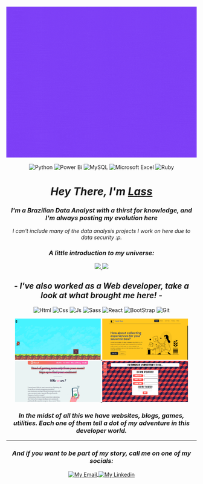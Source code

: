 <p align="center">
  <img src="https://github.com/DevLass/DevLass/raw/main/newimnich.gif" alt="Hey there, I'm Lass" height="400" >
</p>

<div align="center">
  
![Python](https://img.shields.io/badge/python-3670A0?style=for-the-badge&logo=python&logoColor=ffdd54)
![Power Bi](https://img.shields.io/badge/power_bi-F2C811?style=for-the-badge&logo=powerbi&logoColor=black)
![MySQL](https://img.shields.io/badge/mysql-4479A1.svg?style=for-the-badge&logo=mysql&logoColor=white)
![Microsoft Excel](https://img.shields.io/badge/Microsoft_Excel-217346?style=for-the-badge&logo=microsoft-excel&logoColor=white)
![Ruby](https://img.shields.io/badge/ruby-%23CC342D.svg?style=for-the-badge&logo=ruby&logoColor=white)


  <h1> <i> Hey There, I'm <a href="https://www.linkedin.com/in/nicollas-venancio/" target="_blank" rel="external"> Lass </a> </i> </h1>
  
  <h3> <i> I'm a Brazilian Data Analyst with a thirst for knowledge, and I'm always posting my evolution here </i> </h3>

  <p> <i>I can't include many of the data analysis projects I work on here due to data security :p.</i> </p>
 
  <h3> <i> A little introduction to my universe: </i> </h3>
  
  <a href="https://github.com/DevLass">
    <img height="150em" src="https://github-readme-stats.vercel.app/api?username=DevLass&count_private=true&include_all_commits=true&show_icons=true&theme=dracula&hide_border=false&show_owner=true"/>
    <img height="150em" src="https://github-readme-stats.vercel.app/api/top-langs/?username=DevLass&theme=dracula&hide_border=false&&layout=compact"/>
  </a>
  
  <h2> <i> - I've also worked as a Web developer, take a look at what brought me here!  - </i> </h2>

  ![Html](https://img.shields.io/badge/HTML5-E34F26?style=for-the-badge&logo=html5&logoColor=white)
![Css](https://img.shields.io/badge/CSS3-1572B6?style=for-the-badge&logo=css3&logoColor=white)
![Js](https://img.shields.io/badge/JavaScript-F7DF1E?style=for-the-badge&logo=javascript&logoColor=black) 
![Sass](https://img.shields.io/badge/Sass-CC6699?style=for-the-badge&logo=sass&logoColor=white)
![React](https://img.shields.io/badge/React-20232A?style=for-the-badge&logo=react&logoColor=61DAFB)
![BootStrap](https://img.shields.io/badge/Bootstrap-563D7C?style=for-the-badge&logo=bootstrap&logoColor=white)
![Git](https://img.shields.io/badge/GIT-E44C30?style=for-the-badge&logo=git&logoColor=white)

  <div>
  <a href="https://github.com/DevLass/jump-game" target="_blank" rel="external">
  <img src="https://github.com/DevLass/DevLass/raw/main/project-3.png" alt="Main Project" width="45%"/>
  </a>
  <a href="https://github.com/DevLass/bootstrap-template-1" target="_blank" rel="external">
  <img src="https://github.com/DevLass/DevLass/raw/main/project-1.png" alt="Main Project" width="45%"/>
  </a>
  <a href="https://github.com/DevLass/simple-site" target="_blank" rel="external">
  <img src="https://github.com/DevLass/DevLass/raw/main/project-2.png" alt="Main Project" width="45%"/>
  </a>
  <a href="https://github.com/DevLass/guess_game" target="_blank" rel="external">
  <img src="https://github.com/DevLass/DevLass/raw/main/project-4.png" alt="Main Project" width="45%"/>
  </a>
  </div>
  
  <h3> <i> In the midst of all this we have websites, blogs, games, utilities. Each one of them tell a dot of my adventure in this developer world.</i> </h3>
  
  <hr>

  <h3> <i> And if you want to be part of my story, call me on one of my socials:</i> </h3>

<div>
  <a href="https://www.linkedin.com/in/nicollas-venancio/" target="_blank" rel="external">
  <img align="center" alt="My Email" width="40" src="https://cdn-icons-png.flaticon.com/512/281/281769.png">
  </a>

  <a href="https://www.linkedin.com/in/nicollas-venancio/" target="_blank" rel="external" >
  <img  align="center" alt="My Linkedin" width="40" src="https://cdn.jsdelivr.net/gh/devicons/devicon/icons/linkedin/linkedin-original.svg">
  </a>
</div>
</div>
